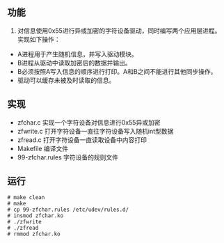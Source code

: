 

## 功能

1. 对信息使用0x55进行异或加密的字符设备驱动，同时编写两个应用层进程。实现如下操作：
+ A进程用于产生随机信息，并写入驱动模块。
+ B进程从驱动中读取加密后的数据并输出。
+ B必须按照A写入信息的顺序进行打印。A和B之间不能进行其他同步操作。
+ 驱动可以缓存未被及时读取的信息。

## 实现
+ zfchar.c 实现一个字符设备对信息进行0x55异或加密
+ zfwrite.c 打开字符设备一直往字符设备写入随机int型数据
+ zfread.c 打开字符设备一直读取设备中内容打印
+ Makefile 编译文件
+ 99-zfchar.rules 字符设备的规则文件

## 运行
```shell
# make clean
# make
# cp 99-zfchar.rules /etc/udev/rules.d/
# insmod zfchar.ko
# ./zfwrite
# ./zfread
# rmmod zfchar.ko
```